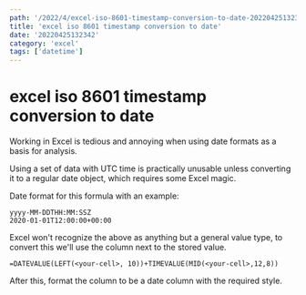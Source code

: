 ```yaml
---
path: '/2022/4/excel-iso-8601-timestamp-conversion-to-date-20220425132342'
title: 'excel iso 8601 timestamp conversion to date'
date: '20220425132342'
category: 'excel'
tags: ['datetime']
---
```


# excel iso 8601 timestamp conversion to date
Working in Excel is tedious and annoying when using date formats as a basis
for analysis.

Using a set of data with UTC time is practically unusable unless converting
it to a regular date object, which requires some Excel magic.

Date format for this formula with an example:
```
yyyy-MM-DDTHH:MM:SSZ
2020-01-01T12:00:00+00:00
```

Excel won't recognize the above as anything but a general value type, to convert
this we'll use the column next to the stored value.

```
=DATEVALUE(LEFT(<your-cell>, 10))+TIMEVALUE(MID(<your-cell>,12,8))
```

After this, format the column to be a date column with the required style.

